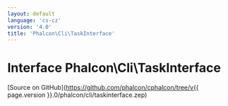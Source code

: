 ```yaml
---
layout: default
language: 'cs-cz'
version: '4.0'
title: 'Phalcon\Cli\TaskInterface'
---
```

# Interface **Phalcon\Cli\TaskInterface**

[Source on GitHub](https://github.com/phalcon/cphalcon/tree/v{{ page.version }}.0/phalcon/cli/taskinterface.zep)